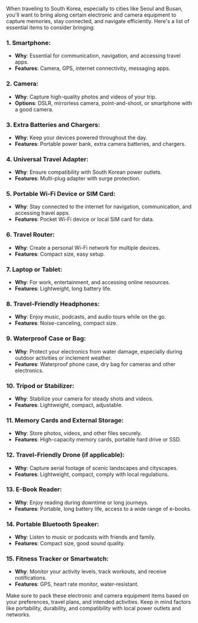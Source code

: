 When traveling to South Korea, especially to cities like Seoul and Busan, you'll want to bring along certain electronic and camera equipment to capture memories, stay connected, and navigate efficiently. Here's a list of essential items to consider bringing:

### 1. Smartphone:
- **Why**: Essential for communication, navigation, and accessing travel apps.
- **Features**: Camera, GPS, internet connectivity, messaging apps.

### 2. Camera:
- **Why**: Capture high-quality photos and videos of your trip.
- **Options**: DSLR, mirrorless camera, point-and-shoot, or smartphone with a good camera.

### 3. Extra Batteries and Chargers:
- **Why**: Keep your devices powered throughout the day.
- **Features**: Portable power bank, extra camera batteries, and chargers.

### 4. Universal Travel Adapter:
- **Why**: Ensure compatibility with South Korean power outlets.
- **Features**: Multi-plug adapter with surge protection.

### 5. Portable Wi-Fi Device or SIM Card:
- **Why**: Stay connected to the internet for navigation, communication, and accessing travel apps.
- **Features**: Pocket Wi-Fi device or local SIM card for data.

### 6. Travel Router:
- **Why**: Create a personal Wi-Fi network for multiple devices.
- **Features**: Compact size, easy setup.

### 7. Laptop or Tablet:
- **Why**: For work, entertainment, and accessing online resources.
- **Features**: Lightweight, long battery life.

### 8. Travel-Friendly Headphones:
- **Why**: Enjoy music, podcasts, and audio tours while on the go.
- **Features**: Noise-canceling, compact size.

### 9. Waterproof Case or Bag:
- **Why**: Protect your electronics from water damage, especially during outdoor activities or inclement weather.
- **Features**: Waterproof phone case, dry bag for cameras and other electronics.

### 10. Tripod or Stabilizer:
- **Why**: Stabilize your camera for steady shots and videos.
- **Features**: Lightweight, compact, adjustable.

### 11. Memory Cards and External Storage:
- **Why**: Store photos, videos, and other files securely.
- **Features**: High-capacity memory cards, portable hard drive or SSD.

### 12. Travel-Friendly Drone (if applicable):
- **Why**: Capture aerial footage of scenic landscapes and cityscapes.
- **Features**: Lightweight, compact, comply with local regulations.

### 13. E-Book Reader:
- **Why**: Enjoy reading during downtime or long journeys.
- **Features**: Portable, long battery life, access to a wide range of e-books.

### 14. Portable Bluetooth Speaker:
- **Why**: Listen to music or podcasts with friends and family.
- **Features**: Compact size, good sound quality.

### 15. Fitness Tracker or Smartwatch:
- **Why**: Monitor your activity levels, track workouts, and receive notifications.
- **Features**: GPS, heart rate monitor, water-resistant.

Make sure to pack these electronic and camera equipment items based on your preferences, travel plans, and intended activities. Keep in mind factors like portability, durability, and compatibility with local power outlets and networks.
